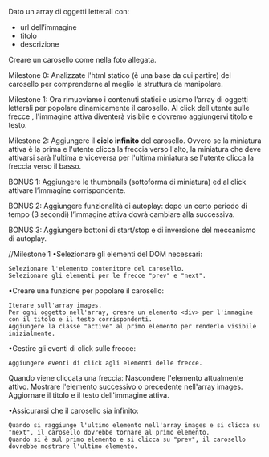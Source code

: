 Dato un array di oggetti letterali con:
 - url dell’immagine
 - titolo
 - descrizione


Creare un carosello come nella foto allegata.


Milestone 0:
Analizzate l'html statico (è una base da cui partire) del carosello per comprenderne al meglio la struttura da manipolare.


Milestone 1:
Ora rimuoviamo i contenuti statici e usiamo l’array di oggetti letterali per popolare dinamicamente il carosello.
Al click dell'utente sulle frecce , l'immagine attiva diventerà visibile e dovremo aggiungervi titolo e testo.


Milestone 2:
Aggiungere il **ciclo infinito** del carosello. Ovvero se la miniatura attiva è la prima e l'utente clicca la freccia verso l'alto, la miniatura che deve attivarsi sarà l'ultima e viceversa per l'ultima miniatura se l'utente clicca la freccia verso il basso.


BONUS 1:
Aggiungere le thumbnails (sottoforma di miniatura) ed al click attivare l’immagine corrispondente.


BONUS 2:
Aggiungere funzionalità di autoplay: dopo un certo periodo di tempo (3 secondi) l’immagine attiva dovrà cambiare alla successiva.


BONUS 3:
Aggiungere bottoni di start/stop e di inversione del meccanismo di autoplay.




//Milestone 1 
•Selezionare gli elementi del DOM necessari:

    Selezionare l'elemento contenitore del carosello.
    Selezionare gli elementi per le frecce "prev" e "next".

•Creare una funzione per popolare il carosello:

    Iterare sull'array images.
    Per ogni oggetto nell'array, creare un elemento <div> per l'immagine con il titolo e il testo corrispondenti.
    Aggiungere la classe "active" al primo elemento per renderlo visibile inizialmente.

•Gestire gli eventi di click sulle frecce:

    Aggiungere eventi di click agli elementi delle frecce.

Quando viene cliccata una freccia:
    Nascondere l'elemento attualmente attivo.
    Mostrare l'elemento successivo o precedente nell'array images.
    Aggiornare il titolo e il testo dell'immagine attiva.

•Assicurarsi che il carosello sia infinito:

    Quando si raggiunge l'ultimo elemento nell'array images e si clicca su "next", il carosello dovrebbe tornare al primo elemento.
    Quando si è sul primo elemento e si clicca su "prev", il carosello dovrebbe mostrare l'ultimo elemento.
